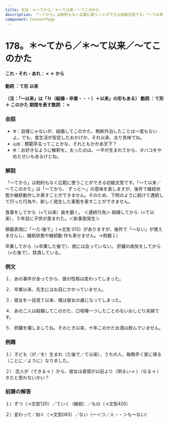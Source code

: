 ```yaml
---
title: 文法：＊～てから／＊～て以来／～てこのかた
description: 「～てから」は制約もなく広範に使うことができる初級文型です。「～て以来／～てこのかた」は「～てから、 ずっと～」の意味を表しますが、後件で継続状態か継続動作しか表すことができません。そのため、下例のように続けて連続して行った行為や、新しく発生した事態を表すことができません。
component: ContentPage
---
```



# 178。＊～てから／＊～て以来／～てこのかた
#### これ・それ・あれ： × ＋ から
#### 動詞 ：て形 以来
#### （注：「～以来」は「Ｎ（結婚・卒業・・・）＋以来」の形もある） 動詞 ：て形 ＋ このかた 期間を表す数詞 ： ×
### 会話
- `李`：自慢じゃないが、結婚してこのかた、無断外泊したことは一度もないよ。でも、食生活が安定したおかげか、それ以来、太り気味でね。
- `山田`：模範亭主ってことかな、それともかかあ天下？
- `李`：お好きなように解釈を。太ったのは、一平が生まれてから、タバコをやめたせいもあるけどね。
### 解説
「～てから」は制約もなく広範に使うことができる初級文型です。「～て以来／～てこのかた」は「～てから、 ずっと～」の意味を表しますが、後件で継続状態か継続動作しか表すことができません。そのため、下例のように続けて連続して行った行為や、新しく発生した事態を表すことができません。

食事をしてから（×て以来）歯を磨く。 ＜連続行為＞ 結婚してから（×て以来）、５年目に子供が産まれた。＜新事態発生＞

類義表現に「～た‐後で」（→文型 013）がありますが、後件で「～ない」が使えませんし、継続状態や継続動 作も表せません。→例題１）

卒業してから（×卒業した後で）、彼には会っていない。 肝臓の病気をしてから（×た後で）、禁酒している。
### 例文
１．あの事件があってから、彼の性格は変わってしまった。

２．卒業以来、先生にはお目にかかっていません。

３．彼女を一目見て以来、僕は彼女の虜になってしまった。

４．あの二人は結婚してこのかた、口喧嘩一つしたことのないおしどり夫婦です。

５．肝臓を壊しましてね。そのとき以来、十年このかたお酒は飲んでいません。
### 例題
１）子ども（が／を）生まれ（た後で／て以来）、うちの人、毎晩早く家に帰る（ことに／ように）なりました。

２） 恋人が（できる→ ）から、彼女は表情が以前より（明るい→ ）（なる→ ）きたと思わないかい？      
### 前課の解答
１）ずつ（→文型120）／ていく（継続）／もの（→文型420）

２）変わって／如く（→文型083）／ない（一＜つ／人・・＞も～ない）
